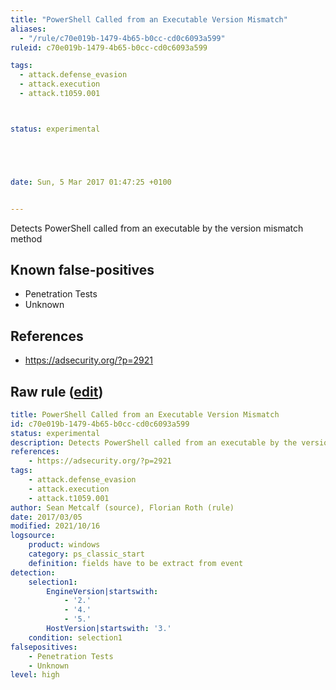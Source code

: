 ```yaml
---
title: "PowerShell Called from an Executable Version Mismatch"
aliases:
  - "/rule/c70e019b-1479-4b65-b0cc-cd0c6093a599"
ruleid: c70e019b-1479-4b65-b0cc-cd0c6093a599

tags:
  - attack.defense_evasion
  - attack.execution
  - attack.t1059.001



status: experimental





date: Sun, 5 Mar 2017 01:47:25 +0100


---
```


Detects PowerShell called from an executable by the version mismatch method

<!--more-->


## Known false-positives

* Penetration Tests
* Unknown



## References

* https://adsecurity.org/?p=2921


## Raw rule ([edit](https://github.com/SigmaHQ/sigma/edit/master/rules/windows/powershell/powershell_classic/posh_pc_exe_calling_ps.yml))
```yaml
title: PowerShell Called from an Executable Version Mismatch
id: c70e019b-1479-4b65-b0cc-cd0c6093a599
status: experimental
description: Detects PowerShell called from an executable by the version mismatch method
references:
    - https://adsecurity.org/?p=2921
tags:
    - attack.defense_evasion
    - attack.execution
    - attack.t1059.001
author: Sean Metcalf (source), Florian Roth (rule)
date: 2017/03/05
modified: 2021/10/16
logsource:
    product: windows
    category: ps_classic_start
    definition: fields have to be extract from event
detection:
    selection1:
        EngineVersion|startswith:
            - '2.'
            - '4.'
            - '5.'
        HostVersion|startswith: '3.'
    condition: selection1
falsepositives:
    - Penetration Tests
    - Unknown
level: high

```
